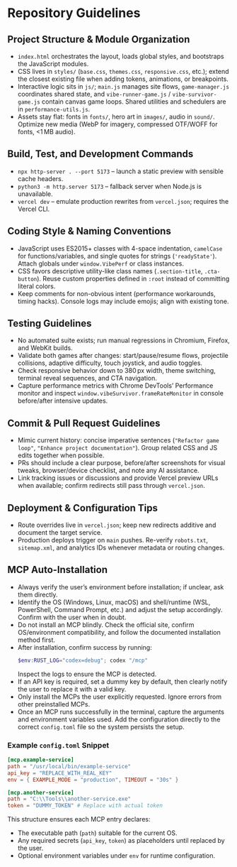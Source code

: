 # Repository Guidelines

## Project Structure & Module Organization
- `index.html` orchestrates the layout, loads global styles, and bootstraps the JavaScript modules.
- CSS lives in `styles/` (`base.css`, `themes.css`, `responsive.css`, etc.); extend the closest existing file when adding tokens, animations, or breakpoints.
- Interactive logic sits in `js/`; `main.js` manages site flows, `game-manager.js` coordinates shared state, and `vibe-runner-game.js` / `vibe-survivor-game.js` contain canvas game loops. Shared utilities and schedulers are in `performance-utils.js`.
- Assets stay flat: fonts in `fonts/`, hero art in `images/`, audio in `sound/`. Optimize new media (WebP for imagery, compressed OTF/WOFF for fonts, <1 MB audio).

## Build, Test, and Development Commands
- `npx http-server . --port 5173` – launch a static preview with sensible cache headers.
- `python3 -m http.server 5173` – fallback server when Node.js is unavailable.
- `vercel dev` – emulate production rewrites from `vercel.json`; requires the Vercel CLI.

## Coding Style & Naming Conventions
- JavaScript uses ES2015+ classes with 4-space indentation, `camelCase` for functions/variables, and single quotes for strings (`'readyState'`). Attach globals under `window.VibePerf` or class instances.
- CSS favors descriptive utility-like class names (`.section-title`, `.cta-button`). Reuse custom properties defined in `:root` instead of committing literal colors.
- Keep comments for non-obvious intent (performance workarounds, timing hacks). Console logs may include emojis; align with existing tone.

## Testing Guidelines
- No automated suite exists; run manual regressions in Chromium, Firefox, and WebKit builds.
- Validate both games after changes: start/pause/resume flows, projectile collisions, adaptive difficulty, touch joystick, and audio toggles.
- Check responsive behavior down to 380 px width, theme switching, terminal reveal sequences, and CTA navigation.
- Capture performance metrics with Chrome DevTools’ Performance monitor and inspect `window.vibeSurvivor.frameRateMonitor` in console before/after intensive updates.

## Commit & Pull Request Guidelines
- Mimic current history: concise imperative sentences (`"Refactor game loop"`, `"Enhance project documentation"`). Group related CSS and JS edits together when possible.
- PRs should include a clear purpose, before/after screenshots for visual tweaks, browser/device checklist, and note any AI assistance.
- Link tracking issues or discussions and provide Vercel preview URLs when available; confirm redirects still pass through `vercel.json`.

## Deployment & Configuration Tips
- Route overrides live in `vercel.json`; keep new redirects additive and document the target service.
- Production deploys trigger on `main` pushes. Re-verify `robots.txt`, `sitemap.xml`, and analytics IDs whenever metadata or routing changes.

## MCP Auto-Installation
- Always verify the user’s environment before installation; if unclear, ask them directly.
- Identify the OS (Windows, Linux, macOS) and shell/runtime (WSL, PowerShell, Command Prompt, etc.) and adjust the setup accordingly. Confirm with the user when in doubt.
- Do not install an MCP blindly. Check the official site, confirm OS/environment compatibility, and follow the documented installation method first.
- After installation, confirm success by running:
  ```powershell
  $env:RUST_LOG="codex=debug"; codex "/mcp"
  ```
  Inspect the logs to ensure the MCP is detected.
- If an API key is required, set a dummy key by default, then clearly notify the user to replace it with a valid key.
- Only install the MCPs the user explicitly requested. Ignore errors from other preinstalled MCPs.
- Once an MCP runs successfully in the terminal, capture the arguments and environment variables used. Add the configuration directly to the correct `config.toml` file so the system persists the setup.

### Example `config.toml` Snippet
```toml
[mcp.example-service]
path = "/usr/local/bin/example-service"
api_key = "REPLACE_WITH_REAL_KEY"
env = { EXAMPLE_MODE = "production", TIMEOUT = "30s" }

[mcp.another-service]
path = "C:\\Tools\\another-service.exe"
token = "DUMMY_TOKEN" # Replace with actual token
```

This structure ensures each MCP entry declares:
- The executable path (`path`) suitable for the current OS.
- Any required secrets (`api_key`, `token`) as placeholders until replaced by the user.
- Optional environment variables under `env` for runtime configuration.